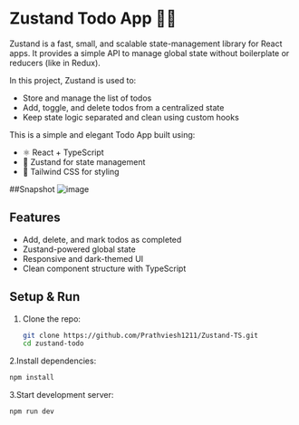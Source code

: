 # Zustand Todo App 🧠✅
Zustand is a fast, small, and scalable state-management library for React apps. It provides a simple API to manage global state without boilerplate or reducers (like in Redux).

In this project, Zustand is used to:
- Store and manage the list of todos
- Add, toggle, and delete todos from a centralized state
- Keep state logic separated and clean using custom hooks

This is a simple and elegant Todo App built using:

- ⚛️ React + TypeScript
- 🧠 Zustand for state management
- 🎨 Tailwind CSS for styling

##Snapshot
![image](https://github.com/user-attachments/assets/aadd437b-a9f2-4107-8e4b-fa67af2364ad)

## Features
- Add, delete, and mark todos as completed
- Zustand-powered global state
- Responsive and dark-themed UI
- Clean component structure with TypeScript

## Setup & Run
1. Clone the repo:
   ```bash
   git clone https://github.com/Prathviesh1211/Zustand-TS.git
   cd zustand-todo
   ```
   
2.Install dependencies:
```bash
npm install
```

3.Start development server:
```bash
npm run dev
```
